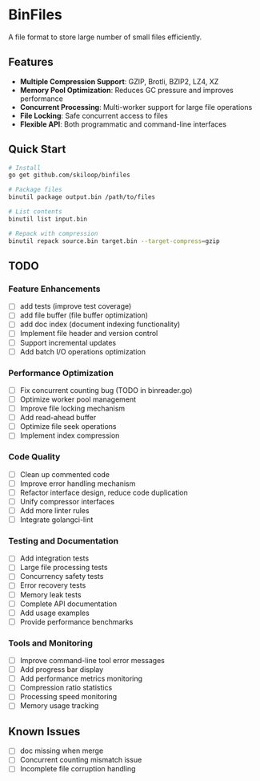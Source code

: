 # BinFiles

A file format to store large number of small files efficiently.

## Features

- **Multiple Compression Support**: GZIP, Brotli, BZIP2, LZ4, XZ
- **Memory Pool Optimization**: Reduces GC pressure and improves performance
- **Concurrent Processing**: Multi-worker support for large file operations
- **File Locking**: Safe concurrent access to files
- **Flexible API**: Both programmatic and command-line interfaces

## Quick Start

```bash
# Install
go get github.com/skiloop/binfiles

# Package files
binutil package output.bin /path/to/files

# List contents
binutil list input.bin

# Repack with compression
binutil repack source.bin target.bin --target-compress=gzip
```

## TODO

### Feature Enhancements
- [ ] add tests (improve test coverage)
- [ ] add file buffer (file buffer optimization)
- [ ] add doc index (document indexing functionality)
- [ ] Implement file header and version control
- [ ] Support incremental updates
- [ ] Add batch I/O operations optimization

### Performance Optimization
- [ ] Fix concurrent counting bug (TODO in binreader.go)
- [ ] Optimize worker pool management
- [ ] Improve file locking mechanism
- [ ] Add read-ahead buffer
- [ ] Optimize file seek operations
- [ ] Implement index compression

### Code Quality
- [ ] Clean up commented code
- [ ] Improve error handling mechanism
- [ ] Refactor interface design, reduce code duplication
- [ ] Unify compressor interfaces
- [ ] Add more linter rules
- [ ] Integrate golangci-lint

### Testing and Documentation
- [ ] Add integration tests
- [ ] Large file processing tests
- [ ] Concurrency safety tests
- [ ] Error recovery tests
- [ ] Memory leak tests
- [ ] Complete API documentation
- [ ] Add usage examples
- [ ] Provide performance benchmarks

### Tools and Monitoring
- [ ] Improve command-line tool error messages
- [ ] Add progress bar display
- [ ] Add performance metrics monitoring
- [ ] Compression ratio statistics
- [ ] Processing speed monitoring
- [ ] Memory usage tracking

## Known Issues
- [ ] doc missing when merge
- [ ] Concurrent counting mismatch issue
- [ ] Incomplete file corruption handling